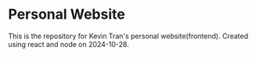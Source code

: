 # Personal Website

This is the repository for Kevin Tran's personal website(frontend). Created using react and node on 2024-10-28. 


